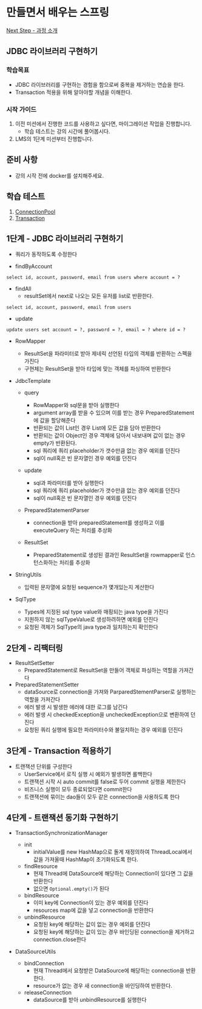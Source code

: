 # 만들면서 배우는 스프링
[Next Step - 과정 소개](https://edu.nextstep.camp/c/4YUvqn9V)

## JDBC 라이브러리 구현하기

### 학습목표
- JDBC 라이브러리를 구현하는 경험을 함으로써 중복을 제거하는 연습을 한다.
- Transaction 적용을 위해 알아야할 개념을 이해한다.

### 시작 가이드
1. 이전 미션에서 진행한 코드를 사용하고 싶다면, 마이그레이션 작업을 진행합니다.
    - 학습 테스트는 강의 시간에 풀어봅시다.
2. LMS의 1단계 미션부터 진행합니다.

## 준비 사항
- 강의 시작 전에 docker를 설치해주세요.

## 학습 테스트
1. [ConnectionPool](study/src/test/java/connectionpool)
2. [Transaction](study/src/test/java/transaction)

## 1단계 - JDBC 라이브러리 구현하기
- 쿼리가 동작하도록 수정한다

- findByAccount
```mysql
select id, account, password, email from users where account = ? 
```
- findAll
  - resultSet에서 next로 나오는 모든 유저를 list로 반환한다.
```mysql
select id, account, password, email from users 
```
- update
```mysql
update users set account = ?, password = ?, email = ? where id = ?
```

- RowMapper
  - ResultSet을 파라미터로 받아 제네릭 선언된 타입의 객체를 반환하는 스펙을 가진다
  - 구현체는 ResultSet을 받아 타입에 맞는 객체를 파싱하여 반환한다
- JdbcTemplate
  - query
    - RowMapper와 sql문을 받아 실행한다
    - argument array를 받을 수 있으며 이를 받는 경우 PreparedStatement에 값을 할당해준다
    - 반환되는 값이 List인 경우 List에 모든 값을 담아 반환한다
    - 반환되는 값이 Object인 경우 객체에 담아서 내보내며 값이 없는 경우 empty가 반환된다.
    - sql 쿼리에 쿼리 placeholder가 갯수만큼 없는 경우 예외를 던진다
    - sql이 null혹은 빈 문자열인 경우 예외를 던진다
  - update
    - sql과 파라미터를 받아 실행한다
    - sql 쿼리에 쿼리 placeholder가 갯수만큼 없는 경우 예외를 던진다
    - sql이 null혹은 빈 문자열인 경우 예외를 던진다

  - PreparedStatementParser
    - connection을 받아 preparedStatement를 생성하고 이를 executeQuery 하는 처리를 추상화
  - ResultSet
    - PreparedStatement로 생성된 결과인 ResultSet을 rowmapper로 인스턴스화하는 처리를 추상화

- StringUtils
  - 입력된 문자열에 요청된 sequence가 몇개있는지 계산한다
- SqlType
  - Types에 지정된 sql type value와 매핑되는 java type을 가진다
  - 지원하지 않는 sqlTypeValue로 생성하려하면 예외를 던진다
  - 요청된 객체가 SqlType의 java type과 일치하는지 확인한다

## 2단계 - 리팩터링
- ResultSetSetter
  - PreparedStatement로 ResultSet을 만들어 객체로 파싱하는 역할을 가져간다
- PreparedStatementSetter
  - dataSource로 connection을 가져와 ParparedStementParser로 실행하는 역할을 가져간다
  - 에러 발생 시 발생한 에러에 대한 로그를 남긴다
  - 에러 발생 시 checkedException을 uncheckedException으로 변환하여 던진다
  - 요청된 쿼리 실행에 필요한 파라미터수와 불일치하는 경우 예외를 던진다

## 3단계 - Transaction 적용하기
- 트랜잭션 단위를 구성한다
  - UserService에서 로직 실행 시 예외가 발생하면 롤백한다
  - 트랜잭션 시작 시 auto commit를 false로 두어 commit 실행을 제한한다
  - 비즈니스 실행이 모두 종료되었다면 commit한다
  - 트랜잭션에 묶이는 dao들이 모두 같은 connection을 사용하도록 한다

## 4단계 - 트랜잭션 동기화 구현하기
- TransactionSynchronizationManager
  - init
    - initialValue를 new HashMap으로 돌게 재정의하여 ThreadLocal에서 값을 가져올때 HashMap이 초기화되도록 한다.
  - findResource
    - 현재 Thread에 DataSource에 해당하는 Connection이 있다면 그 값을 반환한다
    - 없으면 `Optional.empty()`가 된다
  - bindResource
    - 이미 key에 Connection이 있는 경우 예외를 던진다
    - resources map에 값을 넣고 connection을 반환한다
  - unbindResource
    - 요청된 key에 해당하는 값이 없는 경우 예외를 던진다
    - 요청된 key에 해당하는 값이 있는 경우 바인딩된 connection을 제거하고 connection.close한다

- DataSourceUtils
  - bindConnection
    - 현재 Thread에서 요청받은 DataSource에 해당하는 connection을 반환한다.
    - resource가 없는 경우 새 connection을 바인딩하여 반환한다.
  - releaseConnection
    - dataSource를 받아 unbindResource를 실행한다
